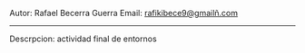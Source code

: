 Autor:
Rafael Becerra Guerra
Email:
rafikibece9@gmailñ.com
**********************************************************************
Descrpcion:
actividad final de entornos
